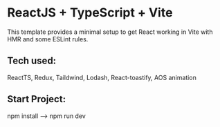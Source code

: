 # ReactJS + TypeScript + Vite

This template provides a minimal setup to get React working in Vite with HMR and some ESLint rules.

## Tech used:
 ReactTS, Redux, Taildwind, Lodash, React-toastify, AOS animation

## Start Project:
 npm install --> npm run dev